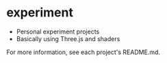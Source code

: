 # experiment

- Personal experiment projects
- Basically using Three.js and shaders

For more information, see each project's README.md.
